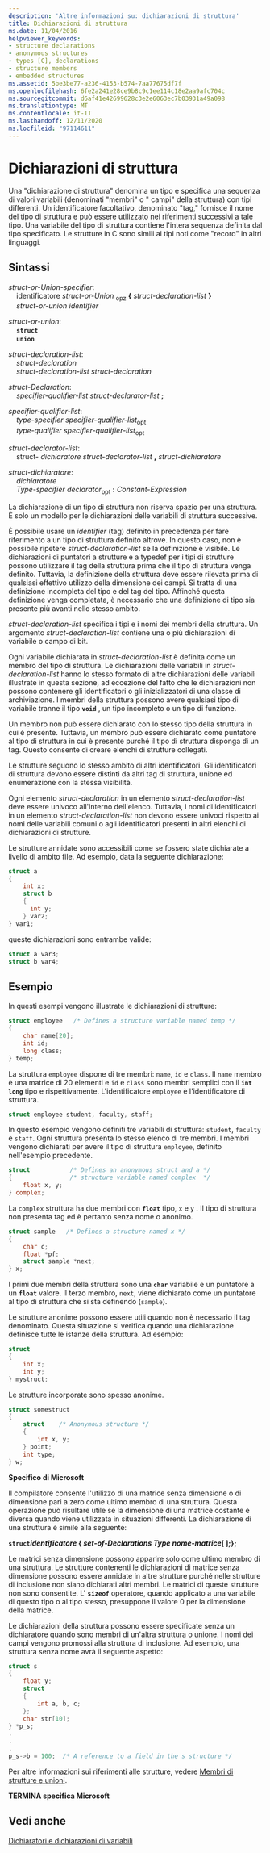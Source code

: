 ```yaml
---
description: 'Altre informazioni su: dichiarazioni di struttura'
title: Dichiarazioni di struttura
ms.date: 11/04/2016
helpviewer_keywords:
- structure declarations
- anonymous structures
- types [C], declarations
- structure members
- embedded structures
ms.assetid: 5be3be77-a236-4153-b574-7aa77675df7f
ms.openlocfilehash: 6fe2a241e28ce9b8c9c1ee114c18e2aa9afc704c
ms.sourcegitcommit: d6af41e42699628c3e2e6063ec7b03931a49a098
ms.translationtype: MT
ms.contentlocale: it-IT
ms.lasthandoff: 12/11/2020
ms.locfileid: "97114611"
---
```

# <a name="structure-declarations"></a>Dichiarazioni di struttura

Una "dichiarazione di struttura" denomina un tipo e specifica una sequenza di valori variabili (denominati "membri" o " campi" della struttura) con tipi differenti. Un identificatore facoltativo, denominato "tag," fornisce il nome del tipo di struttura e può essere utilizzato nei riferimenti successivi a tale tipo. Una variabile del tipo di struttura contiene l'intera sequenza definita dal tipo specificato. Le strutture in C sono simili ai tipi noti come "record" in altri linguaggi.

## <a name="syntax"></a>Sintassi

*struct-or-Union-specifier*:<br/>
&nbsp;&nbsp;&nbsp;&nbsp;identificatore *struct-or-Union* <sub>opz</sub> **{** *struct-declaration-list* **}**<br/>
&nbsp;&nbsp;&nbsp;&nbsp;*struct-or-union* *identifier*

*struct-or-union*:<br/>
&nbsp;&nbsp;&nbsp;&nbsp;**`struct`**<br/>
&nbsp;&nbsp;&nbsp;&nbsp;**`union`**

*struct-declaration-list*:<br/>
&nbsp;&nbsp;&nbsp;&nbsp;*struct-declaration*<br/>
&nbsp;&nbsp;&nbsp;&nbsp;*struct-declaration-list* *struct-declaration*

*struct-Declaration*:<br/>
&nbsp;&nbsp;&nbsp;&nbsp;*specifier-qualifier-list* *struct-declarator-list* **;**

*specifier-qualifier-list*:<br/>
&nbsp;&nbsp;&nbsp;&nbsp;*type-specifier* *specifier-qualifier-list*<sub>opt</sub><br/>
&nbsp;&nbsp;&nbsp;&nbsp;*type-qualifier* *specifier-qualifier-list*<sub>opt</sub>

*struct-declarator-list*:<br/>
&nbsp;&nbsp;&nbsp;&nbsp;struct- *dichiaratore* *struct-declarator-list* **,** *struct-dichiaratore*

*struct-dichiaratore*:<br/>
&nbsp;&nbsp;&nbsp;&nbsp;*dichiaratore*<br/>
&nbsp;&nbsp;&nbsp;&nbsp;*Type-specifier* *declarator*<sub>opt</sub> **:** *Constant-Expression*

La dichiarazione di un tipo di struttura non riserva spazio per una struttura. È solo un modello per le dichiarazioni delle variabili di struttura successive.

È possibile usare un *identifier* (tag) definito in precedenza per fare riferimento a un tipo di struttura definito altrove. In questo caso, non è possibile ripetere *struct-declaration-list* se la definizione è visibile. Le dichiarazioni di puntatori a strutture e a typedef per i tipi di strutture possono utilizzare il tag della struttura prima che il tipo di struttura venga definito. Tuttavia, la definizione della struttura deve essere rilevata prima di qualsiasi effettivo utilizzo della dimensione dei campi. Si tratta di una definizione incompleta del tipo e del tag del tipo. Affinché questa definizione venga completata, è necessario che una definizione di tipo sia presente più avanti nello stesso ambito.

*struct-declaration-list* specifica i tipi e i nomi dei membri della struttura. Un argomento *struct-declaration-list* contiene una o più dichiarazioni di variabile o campo di bit.

Ogni variabile dichiarata in *struct-declaration-list* è definita come un membro del tipo di struttura. Le dichiarazioni delle variabili in *struct-declaration-list* hanno lo stesso formato di altre dichiarazioni delle variabili illustrate in questa sezione, ad eccezione del fatto che le dichiarazioni non possono contenere gli identificatori o gli inizializzatori di una classe di archiviazione. I membri della struttura possono avere qualsiasi tipo di variabile tranne il tipo **`void`** , un tipo incompleto o un tipo di funzione.

Un membro non può essere dichiarato con lo stesso tipo della struttura in cui è presente. Tuttavia, un membro può essere dichiarato come puntatore al tipo di struttura in cui è presente purché il tipo di struttura disponga di un tag. Questo consente di creare elenchi di strutture collegati.

Le strutture seguono lo stesso ambito di altri identificatori. Gli identificatori di struttura devono essere distinti da altri tag di struttura, unione ed enumerazione con la stessa visibilità.

Ogni elemento *struct-declaration* in un elemento *struct-declaration-list* deve essere univoco all'interno dell'elenco. Tuttavia, i nomi di identificatori in un elemento *struct-declaration-list* non devono essere univoci rispetto ai nomi delle variabili comuni o agli identificatori presenti in altri elenchi di dichiarazioni di strutture.

Le strutture annidate sono accessibili come se fossero state dichiarate a livello di ambito file. Ad esempio, data la seguente dichiarazione:

```C
struct a
{
    int x;
    struct b
    {
      int y;
    } var2;
} var1;
```

queste dichiarazioni sono entrambe valide:

```C
struct a var3;
struct b var4;
```

## <a name="examples"></a>Esempio

In questi esempi vengono illustrate le dichiarazioni di strutture:

```C
struct employee   /* Defines a structure variable named temp */
{
    char name[20];
    int id;
    long class;
} temp;
```

La struttura `employee` dispone di tre membri: `name`, `id` e `class`. Il `name` membro è una matrice di 20 elementi e `id` e `class` sono membri semplici con il **`int`** **`long`** tipo e rispettivamente. L'identificatore `employee` è l'identificatore di struttura.

```C
struct employee student, faculty, staff;
```

In questo esempio vengono definiti tre variabili di struttura: `student`, `faculty` e `staff`. Ogni struttura presenta lo stesso elenco di tre membri. I membri vengono dichiarati per avere il tipo di struttura `employee`, definito nell'esempio precedente.

```C
struct           /* Defines an anonymous struct and a */
{                /* structure variable named complex  */
    float x, y;
} complex;
```

La `complex` struttura ha due membri con **`float`** tipo, `x` e `y` . Il tipo di struttura non presenta tag ed è pertanto senza nome o anonimo.

```C
struct sample   /* Defines a structure named x */
{
    char c;
    float *pf;
    struct sample *next;
} x;
```

I primi due membri della struttura sono una **`char`** variabile e un puntatore a un **`float`** valore. Il terzo membro, `next`, viene dichiarato come un puntatore al tipo di struttura che si sta definendo (`sample`).

Le strutture anonime possono essere utili quando non è necessario il tag denominato. Questa situazione si verifica quando una dichiarazione definisce tutte le istanze della struttura. Ad esempio:

```C
struct
{
    int x;
    int y;
} mystruct;
```

Le strutture incorporate sono spesso anonime.

```C
struct somestruct
{
    struct    /* Anonymous structure */
    {
        int x, y;
    } point;
    int type;
} w;
```

**Specifico di Microsoft**

Il compilatore consente l'utilizzo di una matrice senza dimensione o di dimensione pari a zero come ultimo membro di una struttura. Questa operazione può risultare utile se la dimensione di una matrice costante è diversa quando viene utilizzata in situazioni differenti. La dichiarazione di una struttura è simile alla seguente:

**`struct`***identificatore* **{** *set-of-Declarations* *Type* <em>nome-matrice</em>**\[ ];};**

Le matrici senza dimensione possono apparire solo come ultimo membro di una struttura. Le strutture contenenti le dichiarazioni di matrice senza dimensione possono essere annidate in altre strutture purché nelle strutture di inclusione non siano dichiarati altri membri. Le matrici di queste strutture non sono consentite. L' **`sizeof`** operatore, quando applicato a una variabile di questo tipo o al tipo stesso, presuppone il valore 0 per la dimensione della matrice.

Le dichiarazioni della struttura possono essere specificate senza un dichiaratore quando sono membri di un'altra struttura o unione. I nomi dei campi vengono promossi alla struttura di inclusione. Ad esempio, una struttura senza nome avrà il seguente aspetto:

```C
struct s
{
    float y;
    struct
    {
        int a, b, c;
    };
    char str[10];
} *p_s;
.
.
.
p_s->b = 100;  /* A reference to a field in the s structure */
```

Per altre informazioni sui riferimenti alle strutture, vedere [Membri di strutture e unioni](../c-language/structure-and-union-members.md).

**TERMINA specifica Microsoft**

## <a name="see-also"></a>Vedi anche

[Dichiaratori e dichiarazioni di variabili](../c-language/declarators-and-variable-declarations.md)
